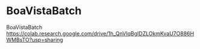 # BoaVistaBatch
BoaVistaBatch
https://colab.research.google.com/drive/1h_QnVIqBgIDZLOkmKvaU7O886HWMBsTO?usp=sharing
